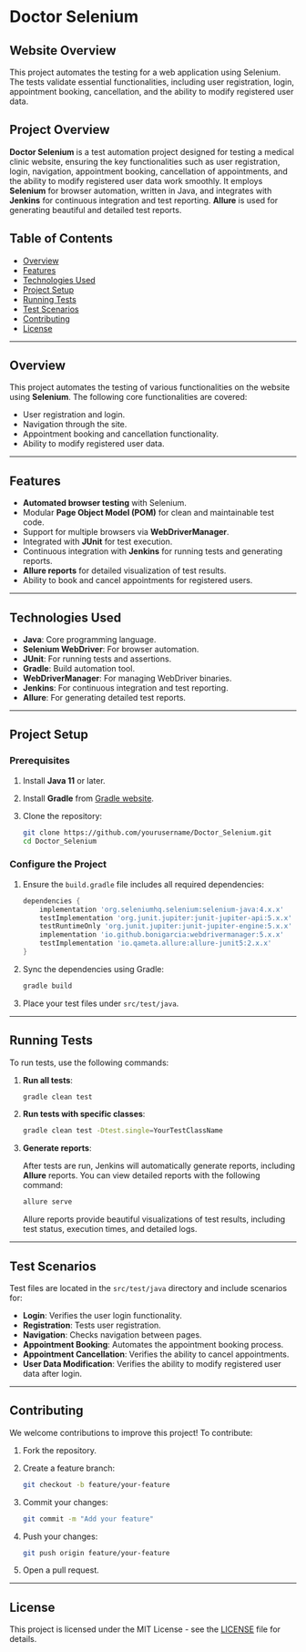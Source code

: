 
# Doctor Selenium

## Website Overview

This project automates the testing for a web application using Selenium. The tests validate essential functionalities, including user registration, login, appointment booking, cancellation, and the ability to modify registered user data.

## Project Overview

**Doctor Selenium** is a test automation project designed for testing a medical clinic website, ensuring the key functionalities such as user registration, login, navigation, appointment booking, cancellation of appointments, and the ability to modify registered user data work smoothly. It employs **Selenium** for browser automation, written in Java, and integrates with **Jenkins** for continuous integration and test reporting. **Allure** is used for generating beautiful and detailed test reports.

## Table of Contents

- [Overview](#overview)
- [Features](#features)
- [Technologies Used](#technologies-used)
- [Project Setup](#project-setup)
- [Running Tests](#running-tests)
- [Test Scenarios](#test-scenarios)
- [Contributing](#contributing)
- [License](#license)

---

## Overview

This project automates the testing of various functionalities on the website using **Selenium**. The following core functionalities are covered:

- User registration and login.
- Navigation through the site.
- Appointment booking and cancellation functionality.
- Ability to modify registered user data.

---

## Features

- **Automated browser testing** with Selenium.
- Modular **Page Object Model (POM)** for clean and maintainable test code.
- Support for multiple browsers via **WebDriverManager**.
- Integrated with **JUnit** for test execution.
- Continuous integration with **Jenkins** for running tests and generating reports.
- **Allure reports** for detailed visualization of test results.
- Ability to book and cancel appointments for registered users.

---

## Technologies Used

- **Java**: Core programming language.
- **Selenium WebDriver**: For browser automation.
- **JUnit**: For running tests and assertions.
- **Gradle**: Build automation tool.
- **WebDriverManager**: For managing WebDriver binaries.
- **Jenkins**: For continuous integration and test reporting.
- **Allure**: For generating detailed test reports.

---

## Project Setup

### Prerequisites

1. Install **Java 11** or later.
2. Install **Gradle** from [Gradle website](https://gradle.org/).
3. Clone the repository:

   ```bash
   git clone https://github.com/yourusername/Doctor_Selenium.git
   cd Doctor_Selenium
   ```

### Configure the Project

1. Ensure the `build.gradle` file includes all required dependencies:

   ```groovy
   dependencies {
       implementation 'org.seleniumhq.selenium:selenium-java:4.x.x'
       testImplementation 'org.junit.jupiter:junit-jupiter-api:5.x.x'
       testRuntimeOnly 'org.junit.jupiter:junit-jupiter-engine:5.x.x'
       implementation 'io.github.bonigarcia:webdrivermanager:5.x.x'
       testImplementation 'io.qameta.allure:allure-junit5:2.x.x'
   }
   ```

2. Sync the dependencies using Gradle:

   ```bash
   gradle build
   ```

3. Place your test files under `src/test/java`.

---

## Running Tests

To run tests, use the following commands:

1. **Run all tests**:

   ```bash
   gradle clean test
   ```

2. **Run tests with specific classes**:

   ```bash
   gradle clean test -Dtest.single=YourTestClassName
   ```

3. **Generate reports**:

   After tests are run, Jenkins will automatically generate reports, including **Allure** reports. You can view detailed reports with the following command:

   ```bash
   allure serve
   ```

   Allure reports provide beautiful visualizations of test results, including test status, execution times, and detailed logs.

---

## Test Scenarios

Test files are located in the `src/test/java` directory and include scenarios for:

- **Login**: Verifies the user login functionality.
- **Registration**: Tests user registration.
- **Navigation**: Checks navigation between pages.
- **Appointment Booking**: Automates the appointment booking process.
- **Appointment Cancellation**: Verifies the ability to cancel appointments.
- **User Data Modification**: Verifies the ability to modify registered user data after login.

---

## Contributing

We welcome contributions to improve this project! To contribute:

1. Fork the repository.
2. Create a feature branch:

   ```bash
   git checkout -b feature/your-feature
   ```

3. Commit your changes:

   ```bash
   git commit -m "Add your feature"
   ```

4. Push your changes:

   ```bash
   git push origin feature/your-feature
   ```

5. Open a pull request.

---

## License

This project is licensed under the MIT License - see the [LICENSE](LICENSE) file for details.
